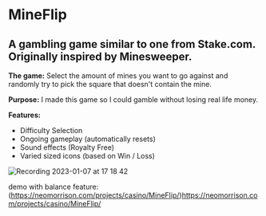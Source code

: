 # MineFlip
## A gambling game similar to one from Stake.com. Originally inspired by Minesweeper.


**The game:** Select the amount of mines you want to go against and randomly try to pick the square that doesn't contain the mine.

**Purpose:** I made this game so I could gamble without losing real life money.

**Features:**
  - Difficulty Selection
  - Ongoing gameplay (automatically resets)
  - Sound effects (Royalty Free)
  - Varied sized icons (based on Win / Loss)

![Recording 2023-01-07 at 17 18 42](https://user-images.githubusercontent.com/44535532/211176431-64d333b7-45cb-4da0-9a4f-df82c7447f29.gif)


demo with balance feature: (https://neomorrison.com/projects/casino/MineFlip/)https://neomorrison.com/projects/casino/MineFlip/

